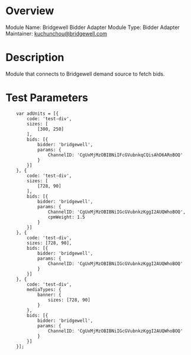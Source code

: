 # Overview

Module Name: Bridgewell Bidder Adapter
Module Type: Bidder Adapter
Maintainer: kuchunchou@bridgewell.com

# Description

Module that connects to Bridgewell demand source to fetch bids.

# Test Parameters
```
    var adUnits = [{
        code: 'test-div',
        sizes: [
            [300, 250]
        ],
        bids: [{
            bidder: 'bridgewell',
            params: {
                ChannelID: 'CgUxMjMzOBIBNiIFcGVubnkqCQisAhD6ARoBOQ'
            }
        }]
    }, {
        code: 'test-div',
        sizes: [
            [728, 90]
        ],
        bids: [{
            bidder: 'bridgewell',
            params: {
                ChannelID: 'CgUxMjMzOBIBNiIGcGVubnkzKggI2AUQWhoBOQ',
                cpmWeight: 1.5
            }
        }]
    }, {
        code: 'test-div',
        sizes: [728, 90],
        bids: [{
            bidder: 'bridgewell',
            params: {
                ChannelID: 'CgUxMjMzOBIBNiIGcGVubnkzKggI2AUQWhoBOQ'
            }
        }]
    }, {
        code: 'test-div',
        mediaTypes: {
            banner: {
                sizes: [728, 90]
            }
        },
        bids: [{
            bidder: 'bridgewell',
            params: {
                ChannelID: 'CgUxMjMzOBIBNiIGcGVubnkzKggI2AUQWhoBOQ'
            }
        }]
    }];
```
